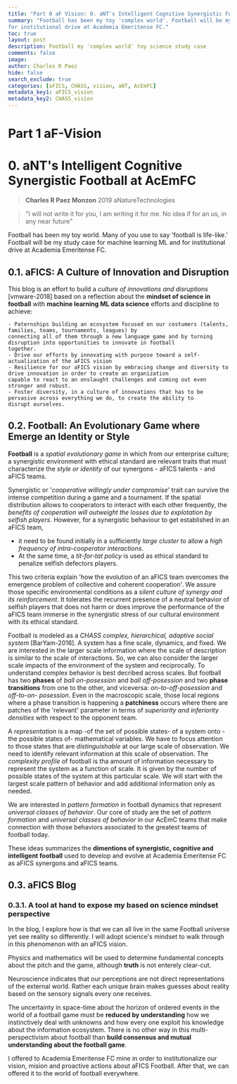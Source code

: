 ```yaml
---
title: "Part 0 aF Vision: 0. aNT's Intelligent Cognitive Synergistic Football"
summary: "Football has been my toy 'complex world'. Football will be my study case for complexity, machine learning ML and,
for institutional drive at Academia Emeritense FC."
toc: true
layout: post
description: Football my 'complex world' toy science study case
comments: false
image: 
author: Charles R Paez
hide: false
search_exclude: true
categories: [aFICS, CHASS, vision, aNT, AcEmFC]
metadata_key1: aFICS_vision
metadata_key2: CHASS_vision
---
```


# Part 1 aF-Vision

# 0. aNT's Intelligent Cognitive Synergistic Football at AcEmFC
> **Charles R Paez Monzon** 2019 aNatureTechnologies

> "I will not write it for you, I am writing it for me. 
       No idea if for an us, in any near future"

Football has been my toy world. Many of you use to say 'football is life-like.' Football will be my study case for machine
learning ML and for institutional drive at Academia Emeritense FC.

## 0.1. aFICS: A Culture of Innovation and Disruption
This blog is an effort to build a *culture of innovations and disruptions* [vmware-2018] based on a reflection about the
**mindset of science in football** with **machine learning ML data science** efforts and discipline to achieve:

    - Paternships building an ecosystem focused on our costumers (talents, families, teams, tournaments, leagues) by
    connecting all of them through a new language game and by turning disruption into opportunities to innovate in football
    together.
    - Drive our efforts by innovating with purpose toward a self-actualization of the aFICS vision
    - Resilience for our aFICS vision by embracing change and diversity to drive innovation in order to create an organization
    capable to react to an onslaught challenges and coming out even stronger and robust. 
    - Foster diversity, in a culture of innovations that has to be pervasive across everything we do, to create the ability to
    disrupt ourselves.

## 0.2. Football: An Evolutionary Game where Emerge an Identity or Style
**Football** is a *spatial evolutionary game* in which from our enterprise culture; a synergistic environment with ethical
standard are relevant traits that must characterize the *style or identity* of our synergons - aFICS talents - and aFICS
teams.

Synergistic or '*cooperative willingly under compromise*' trait can survive the intense competition during a game and a 
tournament.  If the spatial distribution allows to cooperators to interact with each other frequently, the *benefits of
cooperation will outweight the losses due to explotation by selfish players*. However, for a synergistic behaviour to get
established in an aFICS team,

- it need  to be found initially in a sufficiently *large cluster* to allow a *high frequency of intra-cooperator
interactions*. 
- At the same time, a *tit-for-tat policy* is used as ethical standard to penalize selfish defectors players. 

This two criteria explain 'how the evolution of an aFICS team overcomes the emergence problem of collective and coherent
cooperation'. We assure those specific environmental conditions as a *silent culture of synergy and its reinforcement*. It
tolerates the recurrent presence of a neutral behavior of selfish players that does not harm or does improve the performance
of the aFICS team immerse in the synergistic stress of our cultural environment with its ethical standard.

Football is modeled as a *CHASS complex, hierarchical, adaptive social system* [BarYam-2016]. A system has a fine scale,
dynamics, and fixed. We are interested in the larger scale information where the scale of description is similar to the scale
of interactions. So, we can also consider the larger scale impacts of the environment of the system and reciprocally. To
understand complex behavior is best decribed across scales. But football has two **phases** of *ball on-posession* and *ball
off-posession* and two **phase transitions** from one to the other, and viceversa: *on-to-off-posession* and *off-to-on-
posession*. Even in the macroscopic scale, those local regions where a phase transition is happening a **patchiness** occurs
where there are patches of the 'relevant' parameter in terms of *superiority and inferiority densities* with respect to the
opponent team.

A *representation* is a map -of the set of possible states- of a system onto -the possible states of- mathematical variables.
We have to focus attention to those states that are *distinguishable* at our large scale of observation. We need to identify
relevant information at this scale of observation. The *complexity profile* of football is tha amount of information necessary
to represent the system as a function of scale. It is given by the number of possible states of the system at this particular
scale. We will start with the largest scale pattern of behavior and add additional information only as needed.

We are interested in *pattern formation* in football dynamics that represent *universal classes of behavior*. Our core of
study are the set of *pattern formation* and *universal classes of behavior* in our AcEmC teams that make connection with
those behaviors associated to the greatest teams of football today. 

These ideas summarizes the **dimentions of synergistic, cognitive and intelligent football** used to develop and evolve at
Academia Emeritense FC as aFICS synergons and aFICS teams.

## 0.3. aFICS Blog
### 0.3.1. A tool at hand to expose my based on science mindset perspective
In the blog, I explore how is that we can all live in the same Football universe yet see reality so differently. I will adopt
science's mindset to walk through in this phenomenon with an aFICS vision. 

Physics and mathematics will be used to determine fundamental concepts about the pitch and the game, although **truth** is not
enterely clear-cut.     

Neuroscience indicates that our perceptions are not direct representations of the external world. Rather each unique brain
makes guesses about reality based on the sensory signals every one receives. 

The uncertainty in space-time about the horizon of ordered events in the world of a football game must be **reduced by
understanding** how we instinctively deal with unknowns and how every one exploit his knowledge about the information 
ecosystem. There is no other way in this multi-perspectivism about football than **build consensus and mutual understanding
about the football game**. 

I offered to Academia Emeritense FC mine in order to institutionalize our vision, mision and proactive actions about aFICS
Football. After that, we can offered it to the world of football everywhere.
